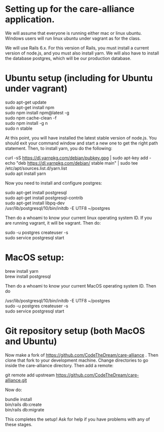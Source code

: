 # Setting up for the care-alliance application.

We will assume that everyone is running either mac or linux ubuntu.  Windows users will run linux ubuntu under vagrant as for the class.

We will use Rails 6.x.  For this version of Rails, you must install a current version of node.js, and you must also install yarn.  We will also have to install the database postgres, which will be our production database.

# Ubuntu setup (including for Ubuntu under vagrant)

sudo apt-get update    
sudo apt-get install npm    
sudo npm install npm@latest -g    
sudo npm cache-clean -f    
sudo npm install -g n    
sudo n stable    

At this point, you will have installed the latest stable version of node.js.  You should exit your command window and start a new one to get the right path statement.  Then, to install yarn, you do the following:

curl -sS https://dl.yarnpkg.com/debian/pubkey.gpg | sudo apt-key add -    
echo "deb https://dl.yarnpkg.com/debian/ stable main" | sudo tee /etc/apt/sources.list.d/yarn.list    
sudo apt install yarn 

Now you need to install and configure postgres: 

sudo apt-get install postgresql    
sudo apt-get install postgresql-contrib    
sudo apt-get install libpq-dev    
/usr/lib/postgresql/10/bin/initdb -E UTF8 ~/postgres       

Then do a whoami to know your current linux operating system ID. If you are running vagrant, it will be vagrant.  Then do: 
 
sudo -u postgres createuser <your linux userid> -s    
sudo service postgresql start    

# MacOS setup:

brew install yarn   
brew install postgresql    

Then do a whoami to know your current MacOS operating system ID.  Then do 

/usr/lib/postgresql/10/bin/initdb -E UTF8 ~/postgres      
sudo -u postgres createuser <your MacOS userid> -s    
sudo service postgresql start        

# Git repository setup (both MacOS and Ubuntu) 

Now make a fork of https://github.com/CodeTheDream/care-alliance .  Then clone that fork to your development machine.  Change directories to go inside the care-alliance directory.  Then add a remote: 

git remote add upstream https://github.com/CodeTheDream/care-alliance.git    

Now do: 

bundle install    
bin/rails db:create    
bin/rails db:migrate    

This completes the setup! Ask for help if you have problems with any of these stages.
